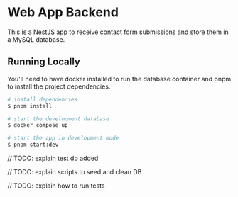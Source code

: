 # Web App Backend

This is a [NestJS](http://nestjs.com/) app to receive contact form submissions and store them in a MySQL database.

## Running Locally

You'll need to have docker installed to run the database container and pnpm to install the project dependencies.

```bash
# install dependencies
$ pnpm install

# start the development database
$ docker compose up

# start the app in development mode
$ pnpm start:dev
```

// TODO: explain test db added

// TODO: explain scripts to seed and clean DB

// TODO: explain how to run tests
